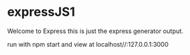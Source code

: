 # expressJS1
Welcome to Express
this is just the express generator output.

run with npm start and view at localhost//:127.0.0.1:3000
